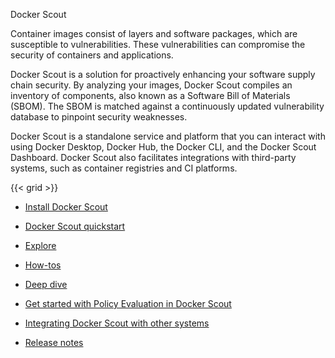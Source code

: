 Docker Scout


Container images consist of layers and software packages, which are susceptible to vulnerabilities.
These vulnerabilities can compromise the security of containers and applications.

Docker Scout is a solution for proactively enhancing your software supply chain security.
By analyzing your images, Docker Scout compiles an inventory of components, also known as a Software Bill of Materials (SBOM).
The SBOM is matched against a continuously updated vulnerability database to pinpoint security weaknesses.

Docker Scout is a standalone service and platform that you can interact with
using Docker Desktop, Docker Hub, the Docker CLI, and the Docker Scout Dashboard.
Docker Scout also facilitates integrations with third-party systems, such as container registries and CI platforms.

{{< grid >}}



- [Install Docker Scout](https://docs.docker.com/scout/install/)

- [Docker Scout quickstart](https://docs.docker.com/scout/quickstart/)

- [Explore](https://docs.docker.com)

- [How-tos](https://docs.docker.com)

- [Deep dive](https://docs.docker.com)

- [Get started with Policy Evaluation in Docker Scout](https://docs.docker.com/scout/policy/)

- [Integrating Docker Scout with other systems](https://docs.docker.com/scout/integrations/)

- [Release notes](https://docs.docker.com)

